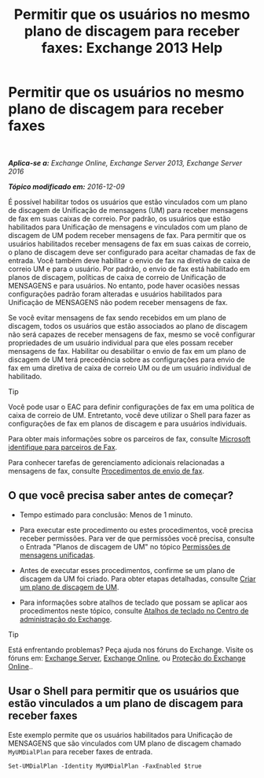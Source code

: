 ﻿---
title: 'Permitir que os usuários no mesmo plano de discagem para receber faxes: Exchange 2013 Help'
TOCTitle: Permitir que os usuários no mesmo plano de discagem para receber faxes
ms:assetid: cb245028-0b86-4171-879e-934dd35fa626
ms:mtpsurl: https://technet.microsoft.com/pt-br/library/Bb124557(v=EXCHG.150)
ms:contentKeyID: 52058527
ms.date: 05/22/2018
mtps_version: v=EXCHG.150
ms.translationtype: MT
---

# Permitir que os usuários no mesmo plano de discagem para receber faxes

 

_**Aplica-se a:** Exchange Online, Exchange Server 2013, Exchange Server 2016_

_**Tópico modificado em:** 2016-12-09_

É possível habilitar todos os usuários que estão vinculados com um plano de discagem de Unificação de mensagens (UM) para receber mensagens de fax em suas caixas de correio. Por padrão, os usuários que estão habilitados para Unificação de mensagens e vinculados com um plano de discagem de UM podem receber mensagens de fax. Para permitir que os usuários habilitados receber mensagens de fax em suas caixas de correio, o plano de discagem deve ser configurado para aceitar chamadas de fax de entrada. Você também deve habilitar o envio de fax na diretiva de caixa de correio UM e para o usuário. Por padrão, o envio de fax está habilitado em planos de discagem, políticas de caixa de correio de Unificação de MENSAGENS e para usuários. No entanto, pode haver ocasiões nessas configurações padrão foram alteradas e usuários habilitados para Unificação de MENSAGENS não podem receber mensagens de fax.

Se você evitar mensagens de fax sendo recebidos em um plano de discagem, todos os usuários que estão associados ao plano de discagem não será capazes de receber mensagens de fax, mesmo se você configurar propriedades de um usuário individual para que eles possam receber mensagens de fax. Habilitar ou desabilitar o envio de fax em um plano de discagem de UM terá precedência sobre as configurações para envio de fax em uma diretiva de caixa de correio UM ou de um usuário individual de habilitado.


> [!TIP]
> Você pode usar o EAC para definir configurações de fax em uma política de caixa de correio de UM. Entretanto, você deve utilizar o Shell para fazer as configurações de fax em planos de discagem e para usuários individuais.



Para obter mais informações sobre os parceiros de fax, consulte [Microsoft identifique para parceiros de Fax](https://go.microsoft.com/fwlink/?linkid=190238).

Para conhecer tarefas de gerenciamento adicionais relacionadas a mensagens de fax, consulte [Procedimentos de envio de fax](faxing-procedures-exchange-2013-help.md).

## O que você precisa saber antes de começar?

  - Tempo estimado para conclusão: Menos de 1 minuto.

  - Para executar este procedimento ou estes procedimentos, você precisa receber permissões. Para ver de que permissões você precisa, consulte o Entrada "Planos de discagem de UM" no tópico [Permissões de mensagens unificadas](unified-messaging-permissions-exchange-2013-help.md).

  - Antes de executar esses procedimentos, confirme se um plano de discagem da UM foi criado. Para obter etapas detalhadas, consulte [Criar um plano de discagem de UM](create-a-um-dial-plan-exchange-2013-help.md).

  - Para informações sobre atalhos de teclado que possam se aplicar aos procedimentos neste tópico, consulte [Atalhos de teclado no Centro de administração do Exchange](keyboard-shortcuts-in-the-exchange-admin-center-exchange-online-protection-help.md).


> [!TIP]
> Está enfrentando problemas? Peça ajuda nos fóruns do Exchange. Visite os fóruns em: <A href="https://go.microsoft.com/fwlink/p/?linkid=60612">Exchange Server</A>, <A href="https://go.microsoft.com/fwlink/p/?linkid=267542">Exchange Online</A>, ou <A href="https://go.microsoft.com/fwlink/p/?linkid=285351">Proteção do Exchange Online</A>..



## Usar o Shell para permitir que os usuários que estão vinculados a um plano de discagem para receber faxes

Este exemplo permite que os usuários habilitados para Unificação de MENSAGENS que são vinculados com UM plano de discagem chamado `MyUMDialPlan` para receber faxes de entrada.

    Set-UMDialPlan -Identity MyUMDialPlan -FaxEnabled $true

